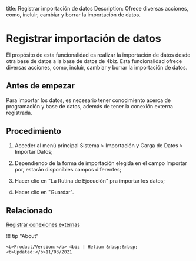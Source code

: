 title: Registrar importación de datos
Description: Ofrece diversas acciones, como, incluir, cambiar y borrar la importación de datos.
# Registrar importación de datos

El propósito de esta funcionalidad es realizar la importación de datos desde otra base de datos a la base de datos de 4biz.
Esta funcionalidad ofrece diversas acciones, como, incluir, cambiar y borrar la importación de datos.

Antes de empezar
----------------

Para importar los datos, es necesario tener conocimiento acerca de programación
y base de datos, además de tener la conexión externa registrada.

Procedimiento
-------------

1.  Acceder al menú principal Sistema \> Importación y Carga de Datos \>
    Importar Datos;

2.  Dependiendo de la forma de importación elegida en el campo Importar por,
    estarán disponibles campos diferentes;

3.  Hacer clic en "La Rutina de Ejecución" pra importar los datos;

4.  Hacer clic en "Guardar".

Relacionado
-------

[Registrar conexiones externas](/es-es/4biz-helium/platform-administration/database/register-external-connections.html)


!!! tip "About"

    <b>Product/Version:</b> 4biz | Helium &nbsp;&nbsp;
    <b>Updated:</b>11/03/2021
